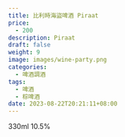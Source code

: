 ```yaml
---
title: 比利時海盜啤酒 Piraat
price:
  - 200
description: Piraat
draft: false
weight: 9
image: images/wine-party.png
categories:
  - 啤酒調酒
tags:
  - 啤酒
  - 棕啤酒
date: 2023-08-22T20:21:11+08:00
---
```

 330ml 10.5%